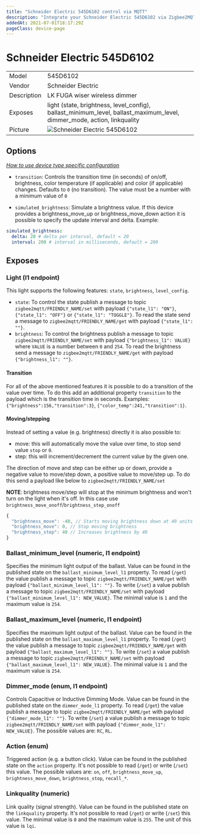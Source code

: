 ```yaml
---
title: "Schneider Electric 545D6102 control via MQTT"
description: "Integrate your Schneider Electric 545D6102 via Zigbee2MQTT with whatever smart home infrastructure you are using without the vendor's bridge or gateway."
addedAt: 2021-07-01T18:17:29Z
pageClass: device-page
---
```


<!-- !!!! -->
<!-- ATTENTION: This file is auto-generated through docgen! -->
<!-- You can only edit the "Notes"-Section between the two comment lines "Notes BEGIN" and "Notes END". -->
<!-- Do not use h1 or h2 heading within "## Notes"-Section. -->
<!-- !!!! -->

# Schneider Electric 545D6102

|     |     |
|-----|-----|
| Model | 545D6102  |
| Vendor  | Schneider Electric  |
| Description | LK FUGA wiser wireless dimmer |
| Exposes | light (state, brightness, level_config), ballast_minimum_level, ballast_maximum_level, dimmer_mode, action, linkquality |
| Picture | ![Schneider Electric 545D6102](https://www.zigbee2mqtt.io/images/devices/545D6102.jpg) |


<!-- Notes BEGIN: You can edit here. Add "## Notes" headline if not already present. -->


<!-- Notes END: Do not edit below this line -->


## Options
*[How to use device type specific configuration](../guide/configuration/devices-groups.md#specific-device-options)*

* `transition`: Controls the transition time (in seconds) of on/off, brightness, color temperature (if applicable) and color (if applicable) changes. Defaults to `0` (no transition). The value must be a number with a minimum value of `0`

* `simulated_brightness`: Simulate a brightness value. If this device provides a brightness_move_up or brightness_move_down action it is possible to specify the update interval and delta. Example:
```yaml
simulated_brightness:
  delta: 20 # delta per interval, default = 20
  interval: 200 # interval in milliseconds, default = 200
```


## Exposes

### Light (l1 endpoint)
This light supports the following features: `state`, `brightness`, `level_config`.
- `state`: To control the state publish a message to topic `zigbee2mqtt/FRIENDLY_NAME/set` with payload `{"state_l1": "ON"}`, `{"state_l1": "OFF"}` or `{"state_l1": "TOGGLE"}`. To read the state send a message to `zigbee2mqtt/FRIENDLY_NAME/get` with payload `{"state_l1": ""}`.
- `brightness`: To control the brightness publish a message to topic `zigbee2mqtt/FRIENDLY_NAME/set` with payload `{"brightness_l1": VALUE}` where `VALUE` is a number between `0` and `254`. To read the brightness send a message to `zigbee2mqtt/FRIENDLY_NAME/get` with payload `{"brightness_l1": ""}`.

#### Transition
For all of the above mentioned features it is possible to do a transition of the value over time. To do this add an additional property `transition` to the payload which is the transition time in seconds.
Examples: `{"brightness":156,"transition":3}`, `{"color_temp":241,"transition":1}`.

#### Moving/stepping
Instead of setting a value (e.g. brightness) directly it is also possible to:
- move: this will automatically move the value over time, to stop send value `stop` or `0`.
- step: this will increment/decrement the current value by the given one.

The direction of move and step can be either up or down, provide a negative value to move/step down, a positive value to move/step up.
To do this send a payload like below to `zigbee2mqtt/FRIENDLY_NAME/set`

**NOTE**: brightness move/step will stop at the minimum brightness and won't turn on the light when it's off. In this case use `brightness_move_onoff`/`brightness_step_onoff`
````js
{
  "brightness_move": -40, // Starts moving brightness down at 40 units per second
  "brightness_move": 0, // Stop moving brightness
  "brightness_step": 40 // Increases brightness by 40
}
````

### Ballast_minimum_level (numeric, l1 endpoint)
Specifies the minimum light output of the ballast.
Value can be found in the published state on the `ballast_minimum_level_l1` property.
To read (`/get`) the value publish a message to topic `zigbee2mqtt/FRIENDLY_NAME/get` with payload `{"ballast_minimum_level_l1": ""}`.
To write (`/set`) a value publish a message to topic `zigbee2mqtt/FRIENDLY_NAME/set` with payload `{"ballast_minimum_level_l1": NEW_VALUE}`.
The minimal value is `1` and the maximum value is `254`.

### Ballast_maximum_level (numeric, l1 endpoint)
Specifies the maximum light output of the ballast.
Value can be found in the published state on the `ballast_maximum_level_l1` property.
To read (`/get`) the value publish a message to topic `zigbee2mqtt/FRIENDLY_NAME/get` with payload `{"ballast_maximum_level_l1": ""}`.
To write (`/set`) a value publish a message to topic `zigbee2mqtt/FRIENDLY_NAME/set` with payload `{"ballast_maximum_level_l1": NEW_VALUE}`.
The minimal value is `1` and the maximum value is `254`.

### Dimmer_mode (enum, l1 endpoint)
Controls Capacitive or Inductive Dimming Mode.
Value can be found in the published state on the `dimmer_mode_l1` property.
To read (`/get`) the value publish a message to topic `zigbee2mqtt/FRIENDLY_NAME/get` with payload `{"dimmer_mode_l1": ""}`.
To write (`/set`) a value publish a message to topic `zigbee2mqtt/FRIENDLY_NAME/set` with payload `{"dimmer_mode_l1": NEW_VALUE}`.
The possible values are: `RC`, `RL`.

### Action (enum)
Triggered action (e.g. a button click).
Value can be found in the published state on the `action` property.
It's not possible to read (`/get`) or write (`/set`) this value.
The possible values are: `on`, `off`, `brightness_move_up`, `brightness_move_down`, `brightness_stop`, `recall_*`.

### Linkquality (numeric)
Link quality (signal strength).
Value can be found in the published state on the `linkquality` property.
It's not possible to read (`/get`) or write (`/set`) this value.
The minimal value is `0` and the maximum value is `255`.
The unit of this value is `lqi`.

